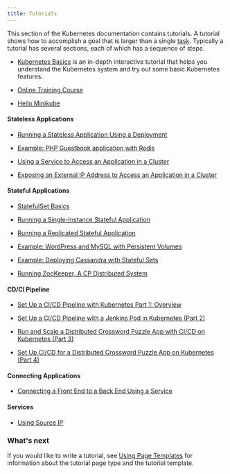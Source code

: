 ```yaml
---
title: Tutorials
---
```


This section of the Kubernetes documentation contains tutorials.
A tutorial shows how to accomplish a goal that is larger than a single
[task](/docs/tasks/). Typically a tutorial has several sections,
each of which has a sequence of steps.

* [Kubernetes Basics](/docs/tutorials/kubernetes-basics/) is an in-depth interactive tutorial that helps you understand the Kubernetes system and try out some basic Kubernetes features.

* [Online Training Course](https://www.udacity.com/course/scalable-microservices-with-kubernetes--ud615)

* [Hello Minikube](/docs/tutorials/stateless-application/hello-minikube/)

#### Stateless Applications

* [Running a Stateless Application Using a Deployment](/docs/tutorials/stateless-application/run-stateless-application-deployment/)

* [Example: PHP Guestbook application with Redis](/docs/tutorials/stateless-application/guestbook/)

* [Using a Service to Access an Application in a Cluster](/docs/tutorials/stateless-application/expose-external-ip-address-service/)

* [Exposing an External IP Address to Access an Application in a Cluster](/docs/tutorials/stateless-application/expose-external-ip-address/)

#### Stateful Applications

* [StatefulSet Basics](/docs/tutorials/stateful-application/basic-stateful-set/)

* [Running a Single-Instance Stateful Application](/docs/tutorials/stateful-application/run-stateful-application/)

* [Running a Replicated Stateful Application](/docs/tutorials/stateful-application/run-replicated-stateful-application/)

* [Example: WordPress and MySQL with Persistent Volumes](/docs/tutorials/stateful-application/mysql-wordpress-persistent-volume/)

* [Example: Deploying Cassandra with Stateful Sets](/docs/tutorials/stateful-application/cassandra/)

* [Running ZooKeeper, A CP Distributed System](/docs/tutorials/stateful-application/zookeeper/)

#### CD/CI Pipeline

* [Set Up a CI/CD Pipeline with Kubernetes Part 1: Overview](https://www.linux.com/blog/learn/chapter/Intro-to-Kubernetes/2017/5/set-cicd-pipeline-kubernetes-part-1-overview)

* [Set Up a CI/CD Pipeline with a Jenkins Pod in Kubernetes (Part 2)](https://www.linux.com/blog/learn/chapter/Intro-to-Kubernetes/2017/6/set-cicd-pipeline-jenkins-pod-kubernetes-part-2)

* [Run and Scale a Distributed Crossword Puzzle App with CI/CD on Kubernetes (Part 3)](https://www.linux.com/blog/learn/chapter/intro-to-kubernetes/2017/6/run-and-scale-distributed-crossword-puzzle-app-cicd-kubernetes-part-3)

* [Set Up CI/CD for a Distributed Crossword Puzzle App on Kubernetes (Part 4)](https://www.linux.com/blog/learn/chapter/intro-to-kubernetes/2017/6/set-cicd-distributed-crossword-puzzle-app-kubernetes-part-4)

#### Connecting Applications

* [Connecting a Front End to a Back End Using a Service](/docs/tutorials/connecting-apps/connecting-frontend-backend/)

#### Services

* [Using Source IP](/docs/tutorials/services/source-ip/)

### What's next

If you would like to write a tutorial, see
[Using Page Templates](/docs/home/contribute/page-templates/)
for information about the tutorial page type and the tutorial template.
